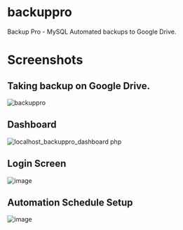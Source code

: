 # backuppro
Backup Pro - MySQL Automated backups to Google Drive. 

# Screenshots 

## Taking backup on Google Drive. 
![backuppro](https://github.com/shishirraven/backuppro/assets/4470383/082ec719-efc8-4b93-a7d0-decbac0b484a)

## Dashboard 
![localhost_backuppro_dashboard php](https://github.com/shishirraven/backuppro/assets/4470383/8459c940-d903-44f0-b436-6bd019da61d3)

## Login Screen
![image](https://github.com/shishirraven/backuppro/assets/4470383/b6f26cfb-83d7-4f05-a672-5002bce6a909)

## Automation Schedule Setup
![image](https://github.com/shishirraven/backuppro/assets/4470383/a6bfe987-1095-4044-b7c4-0f600001cb32)





